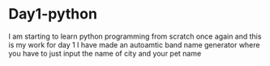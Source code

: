 # Day1-python
I am starting to learn python programming from scratch once again and this is my work for day 1 
I have made an autoamtic band name generator where you have to just input the name of city and your pet name 
